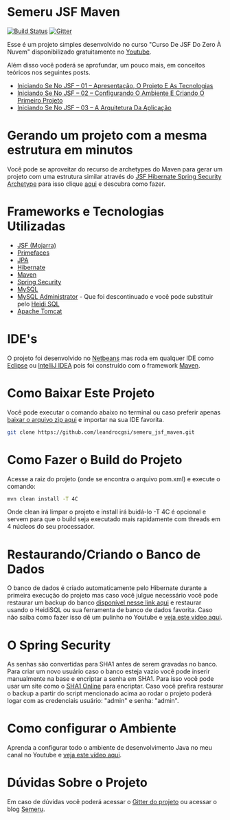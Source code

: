 Semeru JSF Maven
================

[![Build Status](https://travis-ci.org/leandrocgsi/semeru_jsf_maven.svg?branch=master)](https://travis-ci.org/leandrocgsi/semeru_jsf_maven)
[![Gitter](https://badges.gitter.im/leandrocgsi/semeru_jsf_maven.svg)](https://gitter.im/leandrocgsi/semeru_jsf_maven?utm_source=badge&utm_medium=badge&utm_campaign=pr-badge)

Esse é um projeto simples desenvolvido no curso "Curso De JSF Do Zero À Nuvem" disponibilizado gratuitamente no [Youtube](https://www.youtube.com/playlist?list=PL18bbNo7xuh9d1AyAeC77O8xRz6hPD3iJ).

Além disso você poderá se aprofundar, um pouco mais, em conceitos teóricos nos seguintes posts.

* [Iniciando Se No JSF – 01 – Apresentação, O Projeto E As Tecnologias](http://www.semeru.com.br/blog/iniciando-se-no-jsf-01-apresentacao-o-projeto-e-as-tecnologias/)
* [Iniciando Se No JSF – 02 – Configurando O Ambiente E Criando O Primeiro Projeto](http://www.semeru.com.br/blog/iniciando-se-no-jsf-02-configurando-o-ambiente-e-criando-o-primeiro-projeto/)
* [Iniciando Se No JSF – 03 – A Arquitetura Da Aplicação](http://www.semeru.com.br/blog/iniciando-se-no-jsf-03-a-arquitetura-da-aplicacao/)

Gerando um projeto com a mesma estrutura em minutos
================

Você pode se aproveitar do recurso de archetypes do Maven para gerar um projeto com uma estrutura similar através do [JSF Hibernate Spring Security Archetype](https://github.com/leandrocgsi/jsf-hibernate-spring-security-archetype) para isso clique  [aqui](https://github.com/leandrocgsi/jsf-hibernate-spring-security-archetype) e descubra como fazer. 

Frameworks e Tecnologias Utilizadas
================
* [JSF (Mojarra)](https://javaserverfaces.java.net/)
* [Primefaces](http://www.primefaces.org/)
* [JPA](http://www.oracle.com/technetwork/java/javaee/tech/persistence-jsp-140049.html)
* [Hibernate](http://hibernate.org/)
* [Maven](https://maven.apache.org/)
* [Spring Security](http://projects.spring.io/spring-security/)
* [MySQL](https://www.mysql.com/)
* [MySQL Administrator](https://downloads.mysql.com/archives/administrator/) - Que foi descontinuado e você pode substituir pelo [Heidi SQL](http://www.heidisql.com/)
* [Apache Tomcat](http://tomcat.apache.org/)

IDE's
================

O projeto foi desenvolvido no [Netbeans](https://netbeans.org/) mas roda em qualquer IDE como [Eclipse](https://eclipse.org) ou [IntelliJ IDEA](https://www.jetbrains.com/idea/) pois foi construído com o framework [Maven](https://maven.apache.org/). 

Como Baixar Este Projeto
================

Você pode executar o comando abaixo no terminal ou caso preferir apenas [baixar o arquivo zip aqui](https://github.com/leandrocgsi/semeru_jsf_maven/archive/master.zip) e importar na sua IDE favorita.

```sh
git clone https://github.com/leandrocgsi/semeru_jsf_maven.git
```

Como Fazer o Build do Projeto
================

Acesse a raiz do projeto (onde se encontra o arquivo pom.xml) e execute o comando:

```sh
mvn clean install -T 4C
```

Onde clean irá limpar o projeto e install irá buidá-lo -T 4C é opcional e servem para que o build seja executado mais rapidamente com threads em 4 núcleos do seu processador.

Restaurando/Criando o Banco de Dados
================

O banco de dados é criado automaticamente pelo Hibernate durante a primeira execução do projeto mas caso você julgue necessário você pode restaurar um backup do banco [disponível nesse link aqui](https://github.com/leandrocgsi/semeru_jsf_maven/blob/master/src/main/resources/ScriptsSQL/dump.sql) e restaurar usando o HeidiSQL ou sua ferramenta de banco de dados favorita. Caso não saiba como fazer isso dê um pulinho no Youtube e [veja este vídeo aqui](https://www.youtube.com/watch?v=8axnC2c2_Jo).

O Spring Security
================

As senhas são convertidas para SHA1 antes de serem gravadas no banco. Para criar um novo usuário caso o banco esteja vazio você pode inserir manualmente na base e encriptar a senha em SHA1. Para isso você pode usar um site como o [SHA1 Online](http://www.sha1-online.com/) para encriptar. Caso você prefira restaurar o backup a partir do script mencionado acima ao rodar o projeto poderá logar com as credenciais usuário: "admin" e senha: "admin".

Como configurar o Ambiente
================

Aprenda a configurar todo o ambiente de desenvolvimento Java no meu canal no Youtube e [veja este vídeo aqui](https://www.youtube.com/watch?v=8axnC2c2_Jo).

Dúvidas Sobre o Projeto
================

Em caso de dúvidas você poderá acessar o [Gitter do projeto](https://gitter.im/leandrocgsi/semeru_jsf_maven?utm_source=badge&utm_medium=badge&utm_campaign=pr-badge) ou acessar o blog [Semeru](http://semeru.com.br).
